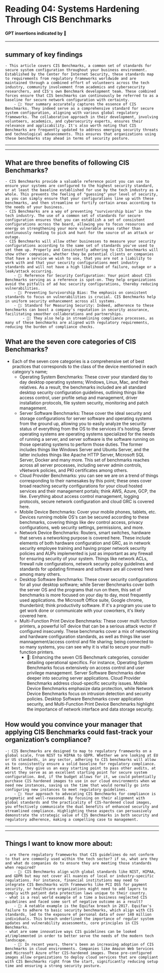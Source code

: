# Reading 04: Systems Hardening Through CIS Benchmarks
#### GPT insertions indicated by 🤖
---
## summary of key findings
	- This article covers CIS Benchmarks, a common set of standards for secure system configuration throughout your business environment. Established by the Center for Internet Security, these standards map to requirements from regulatory frameworks worldwide and are maintained through a combined effort of volunteers across the tech industry, community involvement from academics and cybersecurity researchers, and CIS's own Benchmark development team. These combined forces ensure that CIS benchmarks can continuously be referred to as a baseline for secure network configuration with certainty.
        - 🤖: Your summary accurately captures the essence of CIS Benchmarks. They indeed serve as a comprehensive standard for secure system configuration, aligning with various global regulatory frameworks. The collaborative approach in their development, involving volunteers, academics, and cybersecurity experts, ensures their relevance and applicability. It's also worth noting that CIS Benchmarks are frequently updated to address emerging security threats and technological advancements. This ensures that organizations using these benchmarks stay ahead in terms of security posture.
---
---
## What are three benefits of following CIS Benchmarks?
	- CIS Benchmarks provide a valuable reference point you can use to ensure your systems are configured to the highest security standard, or at least the baseline established for use by the tech industry as a whole. This prevents the feeling of "guessing" your level of security, as you can simply ensure that your configurations line up with these benchmarks, and then streamline or fortify certain areas according to the needs of your business.
    - CIS Benchmarks are a way of preventing "survivorship bias" in the tech industry. The use of a common set of standards for secure configuration ensures that you can establish a set of consistent configurations across the board, allowing you to focus resources and energy on strengthening your more vulnerable areas rather than continuously needing to pick and hunt for the source of an attack or outage. 
    - CIS Benchmarks will allow other businesses to measure your security configurations according to the same set of standards you've used to set them up. Properly and Consistently adhering to CIS benchmarks will show other companies, whether they be potential clients or companies that have a service we wish to use, that you are not a liability to work with and that your security configurations meet industry standards and will not have a high likelihood of failure, outage or a leak/attack occurring. 
        - 🤖: Reference for Security Configuration: Your point about CIS Benchmarks serving as a reference is spot-on. They help organizations avoid the pitfalls of ad hoc security configurations, thereby reducing vulnerabilities.
        - 🤖: Preventing Survivorship Bias: The emphasis on consistent standards to focus on vulnerabilities is crucial. CIS Benchmarks help in uniform security enhancement across all systems.
        - 🤖: Standard for Measuring Security: Indeed, adherence to these benchmarks can boost a company's reputation in security assurance, facilitating smoother collaborations and partnerships.
            - 🤖: They also help in streamlining compliance processes, as many of these benchmarks are aligned with regulatory requirements, reducing the burden of compliance checks.
## What are the seven core categories of CIS Benchmarks?
- Each of the seven core categories is a comprehensive set of best practices that corresponds to the class of the device mentioned in each category's name;
	- Operating System Benchmarks: These cover your standard day to day desktop operating systems; Windows, Linux, Mac, and their relatives. As a result, the benchmarks included are all standard desktop security configuration guidelines, outlining things like access control, user profile setup and management, driver installation protocols, file system security, monitoring and patch management.
	- Server Software Benchmarks: These cover the ideal security and storage configurations for server software and operating systems from the ground up, allowing you to easily analyze the security status of everything from the OS to the services it's hosting. Server operating systems are operating systems specialized for the needs of running a server, and server software is the software running on those operating systems to perform those duties. The former includes things like Windows Server and Ubuntu Server, and the latter includes things like Apache HTTP Server, Microsoft SQL Server, Docker and many more. This set of benchmarks reaches across all server processes, including server admin controls, vNetwork policies, and PKI certificates among others.
	- Cloud Provider Benchmarks: you can see we are on a trend of things corresponding to their namesakes by this point; these ones cover broad reaching security configurations for your cloud hosted services and their management portals; think AWS, Azure, GCP, the like. Everything about access control management, logging protocols, secure network configuration and cloud GRC is covered here.
	- Mobile Device Benchmarks: Cover your mobile phones, tablets, etc. Devices running mobile OS's can be secured according to these benchmarks, covering things like dev control access, privacy configurations, web security settings, permissions, and more.
	- Network Device Benchmarks: Routers, smart switches, hardware that serves a networking purpose is covered here. These include elements of both hardware configuration and GRC, as in network security employee training and having proper network security policies and AUPs implemented is just as important as any firewall for ensuring security of your system. Things like network ACLs, firewall rule configurations, network security policy guidelines and standards for updating firmware and software are all covered here among many others.
	- Desktop Software Benchmarks: These cover security configurations for all your desktop software; while Server Benchmarks cover both the server OS and the programs that run on them, this set of benchmarks is more focused on your day to day, most frequently used applications. the Microsoft Office suite, Google chrome, thunderbird; think productivity software. If it's a program you use to get work done or communicate with your coworkers, it's likely covered here.
	- Multi-Function Print Device Benchmarks: These cover multi function printers, a powerful IoT device that can be a serious attack vector if configured insecurely. These benchmarks cover a mix of networking and hardware configuration standards, as well as things like user mannagement/access control and file sharing; being connected to so many systems, you can see why it is vital to secure your multi-function printers.
        - 🤖: Enhancing the seven CIS Benchmark categories, consider detailing operational specifics. For instance, Operating System Benchmarks focus extensively on access control and user privilege management. Server Software Benchmarks delve deeper into securing server applications. Cloud Provider Benchmarks address cloud-specific security issues. Mobile Device Benchmarks emphasize data protection, while Network Device Benchmarks focus on intrusion detection and security policies. Desktop Software Benchmarks cover application security, and Multi-Function Print Device Benchmarks highlight the importance of network interface and data storage security.
## How would you convince your manager that applying CIS Benchmarks could fast-track your organization’s compliance?
	-: CIS Benchmarks are designed to map to regulatory frameworks on a global scale, from NIST to HIPAA to GDPR. Whether we are looking at EU or US standards, in any sector, adhering to CIS benchmarks will allow us to consistently ensure a solid baseline for regulatory compliance. At best, they give us an easy starting point to pass other audits, at worst they serve as an excellent starting point for secure system configuration. And, if the budget allows for it, we could potentially purchase CIS hardened images to use in our cloud environments when we need new instances, saving us the time that would normally go into configuring new instances to meet regulatory guidelines.
        - 🤖: Your approach to advocating CIS Benchmarks for compliance is pragmatic and well-reasoned. By focusing on their alignment with global standards and the practicality of CIS-hardened cloud images, you effectively communicate the dual benefits of enhanced security and streamlined compliance. Highlighting these aspects can persuasively demonstrate the strategic value of CIS Benchmarks in both security and regulatory adherence, making a compelling case to management.
---
---
## Things I want to know more about:
	- are there regulatory frameworks that CIS guidelines do not conform to that are commonly used within the tech sector? if so, what are they and what do companies do to ensure they are meeting those standards when required?
        - 🤖: CIS Benchmarks align with global standards like NIST, HIPAA, and GDPR but may not cover all nuances of local or industry-specific regulations. For instance, financial institutions may need to integrate CIS Benchmarks with frameworks like PCI DSS for payment security, or healthcare organizations might need to add layers to comply with patient data protection laws unique to their country.
	- what is a real world example of a time a business neglected CIS guidelines and faced some sort of negative outcome as a result?
        - 🤖: A notable example is the Equifax breach in 2017. Equifax's failure to adhere to basic security benchmarks, which align with CIS standards, led to the exposure of personal data of over 140 million individuals. This breach underlined the importance of regular system updates and vulnerability assessments, core principles in CIS Benchmarks.
	- what are some innovative ways CIS guidelines can be looked at/implemented in order to better serve the needs of the modern tech landscape.
        - 🤖: In recent years, there's been an increasing adoption of CIS Benchmarks in cloud environments. Companies like Amazon Web Services and Microsoft Azure offer CIS-hardened images. These pre-configured images allow organizations to deploy cloud services that are compliant with CIS Benchmarks right from the start, significantly reducing setup time and ensuring a strong security posture.


